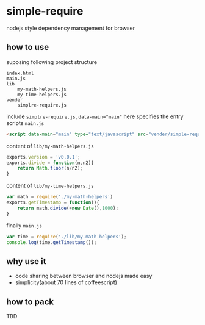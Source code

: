 # simple-require

nodejs style dependency management for browser

## how to use

suposing following project structure
```
index.html
main.js
lib
	my-math-helpers.js
	my-time-helpers.js
vender
	simplre-require.js
```

include `simplre-require.js`, `data-main="main"` here specifies the entry scripts `main.js`
```html
<script data-main="main" type="text/javascript" src="vender/simple-require.js"></script>
```

content of `lib/my-math-helpers.js`
```javascript
exports.version = 'v0.0.1';
exports.divide = function(n,n2){
	return Math.floor(n/n2);
}
```

content of `lib/my-time-helpers.js`
```javascript
var math = require('./my-math-helpers')
exports.getTimestamp = function(){
	return math.divide(+new Date(),1000);
}
```

finally `main.js`
```javascript
var time = require('./lib/my-math-helpers');
console.log(time.getTimestamp());
```

## why use it

* code sharing between browser and nodejs made easy
* simplicity(about 70 lines of coffeescript)

## how to pack

TBD

